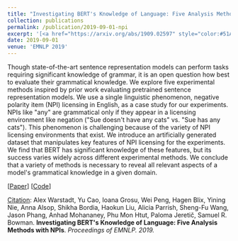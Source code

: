```yaml
---
title: "Investigating BERT's Knowledge of Language: Five Analysis Methods with NPIs"
collection: publications
permalink: /publication/2019-09-01-npi
excerpt: '[<a href="https://arxiv.org/abs/1909.02597" style="color:#51ADC8;">Paper</a>] [<a href="https://github.com/nyu-mll/jiant/tree/blimp-and-npi/scripts/bert_npi" style="color:#51ADC8;">Code</a>] - <a href="/publication/2019-09-01-npi" style="color:#51ADC8;">Abstract</a><br /><pre>Citation</pre>: Alex Warstadt, Yu Cao, Ioana Grosu, Wei Peng, Hagen Blix, Yining Nie, Anna Alsop, Shikha Bordia, Haokun Liu, Alicia Parrish, Sheng-Fu Wang, Jason Phang, Anhad Mohananey, Phu Mon Htut, Paloma Jeretič, Samuel R. Bowman. <u>Investigating BERT&apos;s Knowledge of Language: Five Analysis Methods with NPIs</u>. <i>Proceedings of EMNLP. 2019.</i>'
date: 2019-09-01
venue: 'EMNLP 2019'
---
```


Though state-of-the-art sentence representation models can perform tasks requiring significant knowledge of grammar, it is an open question how best to evaluate their grammatical knowledge. We explore five experimental methods inspired by prior work evaluating pretrained sentence representation models. We use a single linguistic phenomenon, negative polarity item (NPI) licensing in English, as a case study for our experiments. NPIs like "any" are grammatical only if they appear in a licensing environment like negation ("Sue doesn't have any cats" vs. "Sue has any cats"). This phenomenon is challenging because of the variety of NPI licensing environments that exist. We introduce an artificially generated dataset that manipulates key features of NPI licensing for the experiments. We find that BERT has significant knowledge of these features, but its success varies widely across different experimental methods. We conclude that a variety of methods is necessary to reveal all relevant aspects of a model's grammatical knowledge in a given domain.

[<a href="https://arxiv.org/abs/1909.02597">Paper</a>]
[<a href="https://github.com/nyu-mll/jiant/tree/blimp-and-npi/scripts/bert_npi">Code</a>]

<u>Citation</u>: Alex Warstadt, Yu Cao, Ioana Grosu, Wei Peng, Hagen Blix, Yining Nie, Anna Alsop, Shikha Bordia, Haokun Liu, Alicia Parrish, Sheng-Fu Wang, Jason Phang, Anhad Mohananey, Phu Mon Htut, Paloma Jeretič, Samuel R. Bowman. <b> Investigating BERT's Knowledge of Language: Five Analysis Methods with NPIs</b>. <i>Proceedings of EMNLP. 2019.</i>